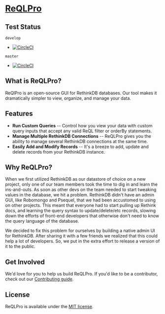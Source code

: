 # [ReQLPro](http://reqlpro.com/)

## Test Status

`develop`  
- [![CircleCI](https://circleci.com/gh/codehangar/reqlpro/tree/develop.svg?style=shield&circle-token=1e39f63fbc10770fa2ae80e841f43faf5f39f59b)](https://circleci.com/gh/codehangar/reqlpro/tree/develop)

`master`
- [![CircleCI](https://circleci.com/gh/codehangar/reqlpro/tree/master.svg?style=shield&circle-token=1e39f63fbc10770fa2ae80e841f43faf5f39f59b)](https://circleci.com/gh/codehangar/reqlpro/tree/master) 

## What is ReQLPro?

ReQlPro is an open-source GUI for RethinkDB databases. Our tool makes it dramatically simpler to view, organize, and manage your data.


## Features

- **Run Custom Queries** -- Control how you view your data with custom query inputs that accept any valid ReQL filter or orderBy statements.
- **Manage Multiple RethinkDB Connections** -- ReQLPro gives you the ability to manage several RethinkDB connections at the same time.
- **Easily Add and Modify Records** -- It's a breeze to add, update and delete records from your RethinkDB instance.

## Why ReQLPro?

When we first utilized RethinkDB as our datastore of choice on a new project, only one of our team members took the time to dig in and learn the ins-and-outs. As soon as other devs on the team needed to start tweaking values in the database, we hit a problem. RethinkDB didn't have an admin GUI, like Robomongo and Psequel, that we had been accustomed to using on other projects. This meant that everyone had to start pulling up Rethink docs, and learning the query syntax to update/delete/etc records, slowing down the efforts of front-end developers that otherwise don't need to know the query language of the database.

We decided to fix this problem for ourselves by building a native admin UI for RethinkDB. After sharing it with a few friends we realized that this could help a lot of developers. So, we put in the extra effort to release a version of it to the public.

## Get Involved

We'd love for you to help us build ReQLPro. If you'd like to be a contributor,
check out our [Contributing guide](docs/CONTRIBUTING.md).

## License

ReQLPro is available under the [MIT license](https://mit-license.org).
